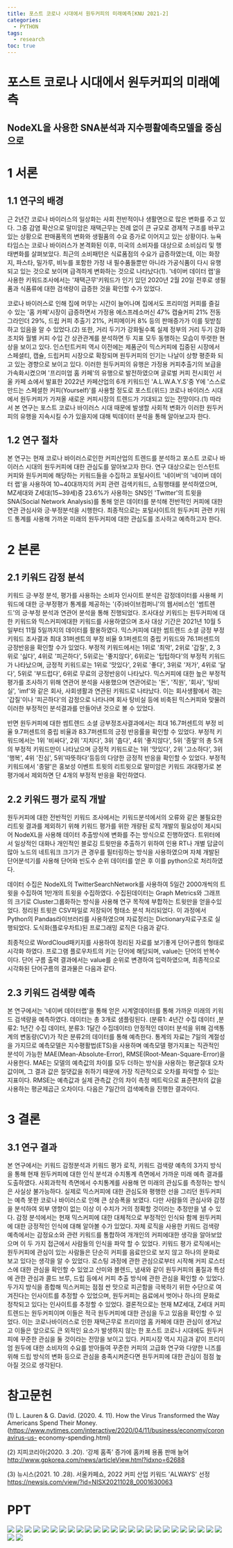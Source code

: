 ```yaml
---
title: 포스트 코로나 시대에서 원두커피의 미래예측[KNU 2021-2]
categories:
  - PYTHON
tags:
  - research
toc: true
---
```



# 포스트 코로나 시대에서 원두커피의 미래예측

## NodeXL을 사용한 SNA분석과 지수평활예측모델을 중심으로

# 1 서론

## 1.1 연구의 배경

근 2년간 코로나 바이러스의 일상화는 사회 전반적이나 생활면으로 많은 변화를 주고 있다. 그중 감염 확산으로 말미암은 재택근무는 전례 없이 큰 규모로 경제적 구조를 바꾸고 있는 상황으로 판매품목의 변화와 생필품의 수요 증가로 이어지고 있는 상황이다. 뉴욕타임스는 코로나 바이러스가 본격화된 이후, 미국의 소비자를 대상으로 소비심리 및 행태변화를 살펴보았다. 최근의 소비패턴은 식료품점의 수요가 급증하였는데, 이는 화장지, 파스타, 밀가루, 비누를 포함한 가정 내 필수품들뿐만 아니라 가공식품이 다시 유행되고 있는 것으로 보이며 급격하게 변화하는 것으로 나타났다(1). '네이버 데이터 랩'을 사용한 키워드조사에서는 '재택근무'키워드가 인기 있던 2020년 2월 20일 전후로 생필품과 식품류에 대한 검색량이 급증한 것을 확인할 수가 있었다.

코로나 바이러스로 인해 집에 머무는 시간이 늘어나며 집에서도 프리미엄 커피를 즐길 수 있는 '홈 카페'시장이 급증하면서 가정용 에스프레소머신 47% 캡슐커피 21% 전동 그라인더 29%, 드립 커피 추출기 21%, 커피메이커 8% 등의 판매증가가 이를 뒷받침하고 있음을 알 수 있었다.(2) 또한, 거리 두기가 강화될수록 실제 정부의 거리 두기 강화 조치와 월별 커피 수입 간 상관관계를 분석하면 두 지표 모두 동행하는 모습이 뚜렷한 현상을 보이고 있다. 인스턴트커피 역시 이전에는 제품군이 믹스커피에 집중된 시장에서 스페셜티, 캡슐, 드립커피 시장으로 확장되며 원두커피의 인기는 나날이 상향 평준화 되고 있는 경향으로 보이고 있다. 이러한 원두커피의 유행은 가정용 커피추출기의 보급을 가속화시켰으며 '프리미엄 홈 카페'의 유행으로 발전하였으며 글로벌 커피 전시회인 서울 카페 쇼에서 발표한 2022년 카페산업의 6개 키워드인 'A.L.W.A.Y.S'중 Y에 '스스로 만드는 스페셜한 커피(Yourself)'를 사용할 정도로 포스트(위드) 코로나 바이러스 시대에서 원두커피가 가져올 새로운 커피시장의 트렌드가 기대되고 있는 전망이다.(1) 따라서 본 연구는 포스트 코로나 바이러스 시대 때문에 발생할 사회적 변화가 이러한 원두커피의 유행을 지속시킬 수가 있을지에 대해 빅데이터 분석을 통해 알아보고자 한다.

## 1.2 연구 절차


본 연구는 현재 코로나 바이러스로인한 커피산업의 트렌드를 분석하고 포스트 코로나 바이러스 시대의 원두커피에 대한 관심도를 알아보고자 한다. 연구 대상으로는 인스턴트 커피와 원두커피에 해당하는 키워드들을 수집하고 포털사이트 '네이버'의 '네이버 데이터 랩'을 사용하여 10~40대까지의 커피 관련 검색키워드, 쇼핑행태를 분석하였으며, MZ세대와 Z세대(15~39세)중 23.6%가 사용하는 SNS인 'Twitter'의 트윗을 SNA(Social Network Analysis)를 통해 얻은 데이터를 분석해 전반적인 커피에 대한 연관 관심사와 긍·부정분석을 시행한다. 최종적으로는 포털사이트의 원두커피 관련 키워드 통계를 사용해 가까운 미래의 원두커피에 대한 관심도를 조사하고 예측하고자 한다.


# 2 본론
## 2.1 키워드 감정 분석

키워드 긍·부정 분석, 평가를 사용하는 소비자 인사이트 분석은 감정데이터를 사용해 키워드에 대한 긍·부정평가 통계를 제공하는 '(주)바이브컴퍼니'의 웹서비스인 '썸트렌드'의 긍·부정 분석과 연관어 분석을 통해 진행되었다. 조사대상 키워드는 원두커피에 대한 키워드와 믹스커피에대한 키워드를 사용하였으며 조사 대상 기간은 2021년 10월 5일부터 11월 5일까지의 데이터를 활용하였다. 믹스커피에 대한 썸트렌드 소셜 긍정 부정 키워드 조사결과 최대 31퍼센트의 부정 비율 9.1퍼센트의 중립 키워드와 76.1퍼센트의 긍정반응을 확인할 수가 있었다. 부정적 키워드에서는 1위로 '최악', 2위로 '갑질', 2, 3위로 '싫다', 4위로 '피곤하다', 5위로는 '좋지않다', 6위로는 '텁텁하다'의 부정적 키워드가 나타났으며, 긍정적 키워드로는 1위로 '맛있다', 2위로 '좋다', 3위로 '저가', 4위로 '달다', 5위로 '부드럽다', 6위로 무료의 긍정반응이 나타났다. 믹스커피에 대한 높은 부정적 평가를 조사하기 위해 연관어 분석을 사용했으며 연관어로는 '돈', '직원', '회사', '탕비실', 'imf'와 같은 회사, 사회생활과 연관된 키워드로 나타났다. 이는 회사생활에서 겪는 '갑질'이나 '피곤하다'의 감정으로 나타나며 회사 탕비실 등에 비축된 믹스커피와 맞물려 이러한 부정적인 분석결과를 만들어낸 것으로 볼 수 있었다. 



반면 원두커피에 대한 썸트렌드 소셜 긍부정조사결과에서는 최대 16.7퍼센트의 부정 비율 9.7퍼센트의 중립 비율과 83.7퍼센트의 긍정 반응률을 확인할 수 있었다. 부정적 키워드에서는 1위 '비싸다', 2위 '지치다', 3위 '춥다', 4위 '좋지않다', 5위 '종말'의 총 5개의 부정적 키워드만이 나타났으며 긍정적 키워드로는 1위 '맛있다', 2위 '고소하다', 3위 '행복', 4위 '진심', 5위'따뜻하다'등등의 다양한 긍정적 반응을 확인할 수 있었다. 부정적 키워드에서 '종말'은 홍보성 이벤트 트윗의 리트윗으로 말미암은 키워드 과대평가로 본 평가에서 제외하면 단 4개의 부정적 반응을 확인하였다.




## 2.2 키워드 평가 로직 개발

원두커피에 대한 전반적인 키워드 조사에서는 키워드분석에서의 오류와 같은 불필요한 리트윗 결과를 제외하기 위해 키워드 평가를 위한 개량된 로직 개발의 필요성이 제시되어 NodeXL을 사용해 데이터 추출방식에 변화를 주는 방식으로 진행하였다. 트위터에서 일상적인 대화나 개인적인 블로깅 트윗만을 추출하기 위하여 인용 RT나 개별 답글이 많아 노드의 네트워크 크기가 큰 경우를 필터링하는 방식을 사용하였으며 자체 개발된 단어분석기를 사용해 단어와 빈도수 순위 데이터를 얻은 후 이를 python으로 처리하였다. 




데이터 수집은 NodeXL의 TwitterSearchNetwork를 사용하여 5일간 2000개씩의 트윗을 수집하여 1만개의 트윗을 수집하였다. 수집된데이터는 Graph Metrics와 그래프의 크기로 Cluster그룹화하는 방식을 사용해 연구 목적에 부합하는 트윗만을 얻을수있었다. 정리된 트윗은 CSV파일로 저장되어 형태소 분석 처리되었다. 이 과정에서 Python의 Pandas라이브러리를 사용하였으며 자료정리는 Dictionary자료구조로 실행되었다. 도식화(플로우차트)된 프로그래밍 로직은 다음과 같다. 



최종적으로 WordCloud패키지를 사용하여 정리된 자료를 보기좋게 단어구름의 형태로 시각화 하였다. 프로그램 플로우차트의 키는 단어에 해당되며, value는 단어의 반복수이다. 단어 구름 출력 결과에서는 value를 순위로 변경하여 입력하였으며,  최종적으로 시각화된 단어구름의 결과물은 다음과 같다.
  



## 2.3 키워드 검색량 예측

본 연구에서는 '네이버 데이터랩'을 통해 얻은 시계열데이터를 통해 가까운 미래의 키워드 검색량을 예측하였다. 데이터는 총 3개로 샘플링된다. (분류1: 4년간 수집 데이터 ,분류2: 1년간 수집 데이터, 분류3: 1달간 수집데이터) 안정적인 데이터 분석을 위해 검색통계의 변동량(CV)가 작은 분류2의 데이터를 통해 예측한다. 통계의 자료는 7일의 계절성을 가지므로 예측모델은 지수평활법(ETS)을 사용하며 예측모델 평가지표는 직관적인 분석이 가능한 MAE(Mean-Absolute-Error), RMSE(Root-Mean-Square-Error)을 사용한다. MAE는 모델의 예측값의 차이를 모두 더하는 방식을 사용하는 평균절대 오차 값이며, 그 결과 값은 절댓값을 취하기 때문에 가장 직관적으로 오차를 파악할 수 있는 지표이다. RMSE는 예측값과 실제 관측값 간의 차이 측정 메트릭으로 표준편차의 값을 사용하는 평균제곱근 오차이다. 다음은 7일간의 검색예측을 진행한 결과이다.



# 3 결론
## 3.1 연구 결과

본 연구에서는 키워드 감정분석과 키워드 평가 로직, 키워드 검색량 예측의 3가지 방식을 통해 현재 원두커피에 대한 인식 분석과 수치통계 측면에서 가까운 미래 예측 결과를 도출하였다. 사회과학적 측면에서 수치통계를 사용해 먼 미래의 관심도를 측정하는 방식은 사실상 불가능하다. 실제로 믹스커피에 대한 관심도와 평행한 선을 그리던 원두커피는 예측 못한 코로나 바이러스로 인해 큰 상승폭을 보였다. 다만 사람들의 관심사와 감정을 분석하여 외부 영향이 없는 이상 이 수치가 거의 정확할 것이라는 추정만을 낼 수 있다. 감정 분석에서는 현재 믹스커피에 대한 대체적으로 부정적인 인식돠 함께 원두커피에 대한 긍정적인 인식에 대해 알아볼 수가 있었다. 자체 로직을 사용한 키워드 검색량 예측에서는 감정요소와 관련 키워드를 통합하여 개개인의 커피에대한 생각을 알아보았으며 이 두 가지 접근에서 사람들의 인식을 파악 할 수 있었다. 키워드 평가 로직에서는 원두커피에 관심이 있는 사람들은 단순히 커피를 음료만으로 보지 않고 하나의 문화로 보고 있다는 생각을 알 수 있었다. 로스팅 과정에 관한 관심으로부터 시작해 커피 로스터스에 대한 관심을 확인할 수 있었고 산미와 블렌드, 냄새와 같이 원두커피의 품질과 특성에 관한 관심과 콜드 브루, 드립 등에서 커피 추출 방식에 관한 관심을 확인할 수 있었다. 두가지 방식을 종합해 믹스커피는 점점 싼 맛으로 피곤함을 극복하기 위한 수단으로 여겨진다는 인사이트를 추정할 수 있었으며, 원두커피는 음료에서 벗어나 하나의 문화로 정착되고 있다는 인사이트를 추정할 수 있었다. 결론적으로는 현재 MZ세대, Z세대 커피트렌드는 원두커피이며 이들은 적극 원두커피에 대한 관심을 두고 있음을 확인할 수 있었다. 이는 코로나바이러스로 인한 재택근무로 프리미엄 홈 카페에 대한 관심이 생겨났고 이들은 앞으로도 큰 외적인 요소가 발생하지 않는 한 포스트 코로나 시대에도 원두커피에 꾸준한 관심을 둘 것이라는 전망을 보이고 있다. 커피시장 역시 지금과 같이 프리미엄 원두에 대한 소비자의 수요를 받아들여 꾸준한 커피의 고급화 연구와 다양한 니즈를 위해 드립 방식의 변화 등으로 관심을 충족시켜준다면 원두커피에 대한 관심이 점점 높아질 것으로 생각된다.

# 참고문헌

(1) L. Lauren & G. David. (2020. 4. 11). 
How the Virus Transformed the Way Americans Spend Their Money.
(https://www.nytimes.com/interactive/2020/04/11/business/economy/coronavirus-us-     economy-spending.html)

(2) 지피코리아(2020. 3 .20). ‘강제 홈족’ 증가에 홈카페 용품 판매 늘어
http://www.gpkorea.com/news/articleView.html?idxno=62688

(3) 뉴시스(2021. 10 .28). 서울카페쇼, 2022 커피 산업 키워드 'ALWAYS' 선정
https://newsis.com/view/?id=NISX20211028_0001630063


# PPT

![](/assets/img/covandcof/1.JPG)
![](/assets/img/covandcof/2.JPG)
![](/assets/img/covandcof/3.JPG)
![](/assets/img/covandcof/4.JPG)
![](/assets/img/covandcof/5.JPG)
![](/assets/img/covandcof/6.JPG)
![](/assets/img/covandcof/7.JPG)
![](/assets/img/covandcof/8.JPG)
![](/assets/img/covandcof/9.JPG)
![](/assets/img/covandcof/10.JPG)
![](/assets/img/covandcof/11.JPG)
![](/assets/img/covandcof/12.JPG)
![](/assets/img/covandcof/13.JPG)
![](/assets/img/covandcof/14.JPG)
![](/assets/img/covandcof/15.JPG)
![](/assets/img/covandcof/16.JPG)
![](/assets/img/covandcof/17.JPG)
![](/assets/img/covandcof/18.JPG)
![](/assets/img/covandcof/19.JPG)
![](/assets/img/covandcof/20.JPG)
![](/assets/img/covandcof/21.JPG)
![](/assets/img/covandcof/22.JPG)
![](/assets/img/covandcof/23.JPG)
![](/assets/img/covandcof/24.JPG)
![](/assets/img/covandcof/25.JPG)
![](/assets/img/covandcof/26.JPG)
![](/assets/img/covandcof/27.JPG)
